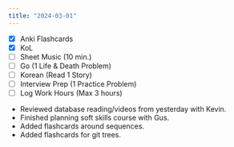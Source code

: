 ```yaml
---
title: "2024-03-01"
---
```


- [x] Anki Flashcards
- [x] KoL
- [ ] Sheet Music (10 min.)
- [ ] Go (1 Life & Death Problem)
- [ ] Korean (Read 1 Story)
- [ ] Interview Prep (1 Practice Problem)
- [ ] Log Work Hours (Max 3 hours)

* Reviewed database reading/videos from yesterday with Kevin.
* Finished planning soft skills course with Gus.
* Added flashcards around sequences.
* Added flashcards for git trees.